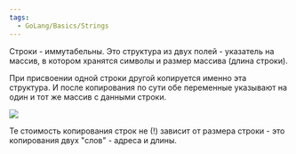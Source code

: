 ```yaml
---
tags:
  - GoLang/Basics/Strings
---
```

Строки - иммутабельны. Это структура из двух полей - указатель на массив, в котором хранятся символы и размер массива (длина строки).

При присвоении одной строки другой копируется именно эта структура. И после копирования по сути обе переменные указывают на один и тот же массив с данными строки.

![](strings_001.png)

Те стоимость копирования строк не (!) зависит от размера строки - это копирования двух "слов" - адреса и длины.
